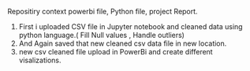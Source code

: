 Repositiry context powerbi file, Python file, project Report.

1. First i uploaded CSV file in Jupyter notebook and cleaned data using python language.( Fill Null values , Handle outliers)
2. And Again saved that new cleaned csv data file in new location.
3. new csv cleaned file upload in PowerBi and create different visalizations.
